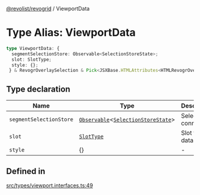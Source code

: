 [@revolist/revogrid](README.md) / ViewportData

# Type Alias: ViewportData

```ts
type ViewportData: {
  segmentSelectionStore: Observable<SelectionStoreState>;
  slot: SlotType;
  style: {};
 } & RevogrOverlaySelection & Pick<JSXBase.HTMLAttributes<HTMLRevogrOverlaySelectionElement>, "ref"> & Pick<JSXBase.HTMLAttributes<HTMLRevogrDataElement>, "ref"> & RevogrData;
```

## Type declaration

| Name | Type | Description | Defined in |
| ------ | ------ | ------ | ------ |
| `segmentSelectionStore` | [`Observable`](TypeAlias.Observable.md)\<[`SelectionStoreState`](TypeAlias.SelectionStoreState.md)\> | Selection connection | [src/types/viewport.interfaces.ts:51](https://github.com/revolist/revogrid/blob/65763a3c3cbba79c84cbcd4109976d8fec48b078/src/types/viewport.interfaces.ts#L51) |
| `slot` | [`SlotType`](TypeAlias.SlotType.md) | Slot to put data | [src/types/viewport.interfaces.ts:54](https://github.com/revolist/revogrid/blob/65763a3c3cbba79c84cbcd4109976d8fec48b078/src/types/viewport.interfaces.ts#L54) |
| `style` | \{\} | - | [src/types/viewport.interfaces.ts:55](https://github.com/revolist/revogrid/blob/65763a3c3cbba79c84cbcd4109976d8fec48b078/src/types/viewport.interfaces.ts#L55) |

## Defined in

[src/types/viewport.interfaces.ts:49](https://github.com/revolist/revogrid/blob/65763a3c3cbba79c84cbcd4109976d8fec48b078/src/types/viewport.interfaces.ts#L49)
